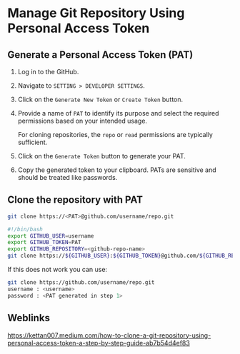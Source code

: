 # Manage Git Repository Using Personal Access Token

## Generate a Personal Access Token (PAT)

1. Log in to the GitHub.
2. Navigate to `SETTING > DEVELOPER SETTINGS`.
3. Click on the `Generate New Token` or `Create Token` button.
4. Provide a name of `PAT` to identify its purpose and select the required permissions based on your intended usage.

   For cloning repositories, the `repo` or `read` permissions are typically sufficient.

5. Click on the `Generate Token` button to generate your PAT.
6. Copy the generated token to your clipboard. PATs are sensitive and should be treated like passwords.

## Clone the repository with PAT

```bash
git clone https://<PAT>@github.com/username/repo.git
```

```bash
#!/bin/bash
export GITHUB_USER=username
export GITHUB_TOKEN=PAT
export GITHUB_REPOSITORY=<github-repo-name>
git clone https://${GITHUB_USER}:${GITHUB_TOKEN}@github.com/${GITHUB_REPOSITORY}
```

If this does not work you can use:

```bash
git clone https://github.com/username/repo.git
username : <username>
password : <PAT generated in step 1>
```

## Weblinks

<https://kettan007.medium.com/how-to-clone-a-git-repository-using-personal-access-token-a-step-by-step-guide-ab7b54d4ef83>
